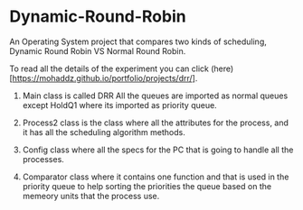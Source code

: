 # Dynamic-Round-Robin
An Operating System project that compares two kinds of scheduling, Dynamic Round Robin VS Normal Round Robin.

To read all the details of the experiment you can click (here)[https://mohaddz.github.io/portfolio/projects/drr/].

1. Main class is called DRR
All the queues are imported as normal queues except HoldQ1 where its imported as priority queue.

2. Process2 class is the class where all the attributes for the process, and it has all the scheduling algorithm methods.

3. Config class where all the specs for the PC that is going to handle all the processes.

4. Comparator class where it contains one function and that is used in the priority queue to help sorting the priorities the queue based on the memeory units
that the process use.
